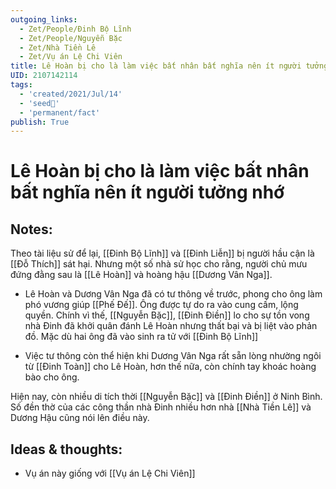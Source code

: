 ```yaml
---
outgoing_links:
  - Zet/People/Đinh Bộ Lĩnh
  - Zet/People/Nguyễn Bặc
  - Zet/Nhà Tiền Lê
  - Zet/Vụ án Lệ Chi Viên
title: Lê Hoàn bị cho là làm việc bất nhân bất nghĩa nên ít người tưởng nhớ
UID: 2107142114
tags:
  - 'created/2021/Jul/14'
  - 'seed🥜'
  - 'permanent/fact'
publish: True
---
```

# Lê Hoàn bị cho là làm việc bất nhân bất nghĩa nên ít người tưởng nhớ

## Notes:
Theo tài liệu sử để lại, [[Đinh Bộ Lĩnh]] và [[Đinh Liễn]] bị người hầu cận là [[Đỗ Thích]] sát hại. Nhưng một số nhà sử học cho rằng, người chủ mưu đứng đằng sau là [[Lê Hoàn]] và hoàng hậu [[Dương Vân Nga]]. 

- Lê Hoàn và Dương Vân Nga đã có tư thông về trước, phong cho ông làm phó vương giúp [[Phế Đế]]. Ông được tự do ra vào cung cấm, lộng quyền. Chính vì thế, [[Nguyễn Bặc]], [[Đinh Điền]] lo cho sự tồn vong nhà Đinh đã khởi quân đánh Lê Hoàn nhưng thất bại và bị liệt vào phản đồ. Mặc dù hai ông đã vào sinh ra tử với [[Đinh Bộ Lĩnh]]

- Việc tư thông còn thể hiện khi Dương Vân Nga rất sẵn lòng nhường ngôi từ [[Đinh Toàn]] cho Lê Hoàn, hơn thế nữa, còn chính tay khoác hoàng bào cho ông. 

Hiện nay, còn nhiều di tích thời [[Nguyễn Bặc]] và [[Đinh Điền]] ở Ninh Bình. Số đền thờ của các công thần nhà Đinh nhiều hơn nhà [[Nhà Tiền Lê]] và Dương Hậu cũng nói lên điều này.

## Ideas & thoughts:
- Vụ án này giống với [[Vụ án Lệ Chi Viên]]

